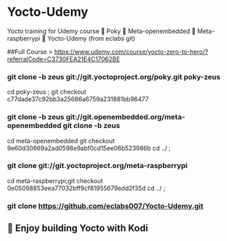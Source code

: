 # Yocto-Udemy
Yocto training for Udemy course 
	Poky
	Meta-openembedded
	Meta-raspberrypi
	Yocto-Udemy (from eclabs git)

##Full Course > https://www.udemy.com/course/yocto-zero-to-hero/?referralCode=C3730FEA21E4C17062BE
### git clone -b zeus git://git.yoctoproject.org/poky.git poky-zeus 
 cd poky-zeus ; 
 git checkout c77dade37c92bb3a25686a6759a231881bb96477
### git clone -b zeus git://git.openembedded.org/meta-openembedded git clone -b zeus 
 cd meta-openembedded
 git checkout 9e60d30669a2ad0598e9abf0cd15ee06b523986b
 cd ../ ;
### git clone git://git.yoctoproject.org/meta-raspberrypi
 cd meta-raspberrypi;git checkout 0e05098853eea77032bff9cf81955679edd2f35d
 cd ../ ;
### git clone https://github.com/eclabs007/Yocto-Udemy.git
 
## 	Enjoy building Yocto with Kodi 

